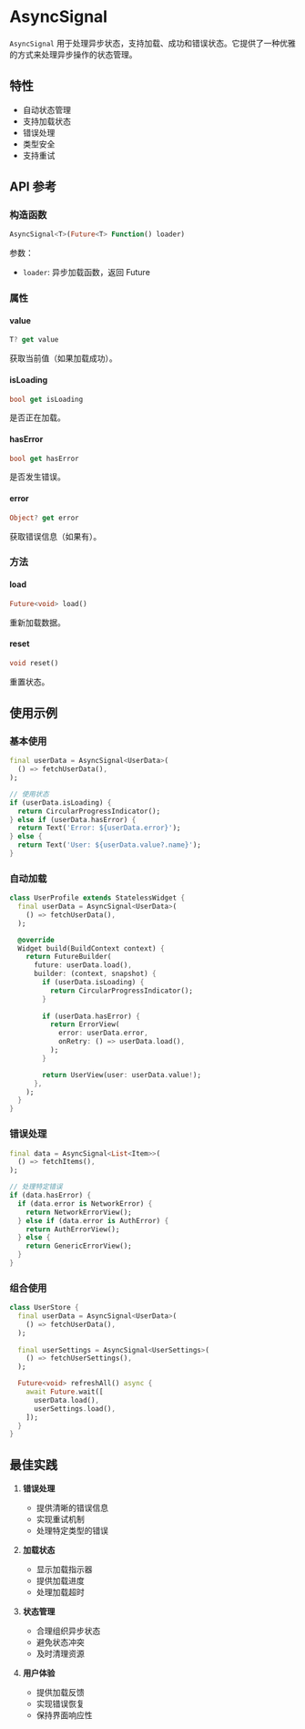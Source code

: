 # AsyncSignal

`AsyncSignal` 用于处理异步状态，支持加载、成功和错误状态。它提供了一种优雅的方式来处理异步操作的状态管理。

## 特性

- 自动状态管理
- 支持加载状态
- 错误处理
- 类型安全
- 支持重试

## API 参考

### 构造函数

```dart
AsyncSignal<T>(Future<T> Function() loader)
```

参数：
- `loader`: 异步加载函数，返回 Future<T>

### 属性

#### value
```dart
T? get value
```
获取当前值（如果加载成功）。

#### isLoading
```dart
bool get isLoading
```
是否正在加载。

#### hasError
```dart
bool get hasError
```
是否发生错误。

#### error
```dart
Object? get error
```
获取错误信息（如果有）。

### 方法

#### load
```dart
Future<void> load()
```
重新加载数据。

#### reset
```dart
void reset()
```
重置状态。

## 使用示例

### 基本使用

```dart
final userData = AsyncSignal<UserData>(
  () => fetchUserData(),
);

// 使用状态
if (userData.isLoading) {
  return CircularProgressIndicator();
} else if (userData.hasError) {
  return Text('Error: ${userData.error}');
} else {
  return Text('User: ${userData.value?.name}');
}
```

### 自动加载

```dart
class UserProfile extends StatelessWidget {
  final userData = AsyncSignal<UserData>(
    () => fetchUserData(),
  );

  @override
  Widget build(BuildContext context) {
    return FutureBuilder(
      future: userData.load(),
      builder: (context, snapshot) {
        if (userData.isLoading) {
          return CircularProgressIndicator();
        }
        
        if (userData.hasError) {
          return ErrorView(
            error: userData.error,
            onRetry: () => userData.load(),
          );
        }

        return UserView(user: userData.value!);
      },
    );
  }
}
```

### 错误处理

```dart
final data = AsyncSignal<List<Item>>(
  () => fetchItems(),
);

// 处理特定错误
if (data.hasError) {
  if (data.error is NetworkError) {
    return NetworkErrorView();
  } else if (data.error is AuthError) {
    return AuthErrorView();
  } else {
    return GenericErrorView();
  }
}
```

### 组合使用

```dart
class UserStore {
  final userData = AsyncSignal<UserData>(
    () => fetchUserData(),
  );
  
  final userSettings = AsyncSignal<UserSettings>(
    () => fetchUserSettings(),
  );

  Future<void> refreshAll() async {
    await Future.wait([
      userData.load(),
      userSettings.load(),
    ]);
  }
}
```

## 最佳实践

1. **错误处理**
   - 提供清晰的错误信息
   - 实现重试机制
   - 处理特定类型的错误

2. **加载状态**
   - 显示加载指示器
   - 提供加载进度
   - 处理加载超时

3. **状态管理**
   - 合理组织异步状态
   - 避免状态冲突
   - 及时清理资源

4. **用户体验**
   - 提供加载反馈
   - 实现错误恢复
   - 保持界面响应性 